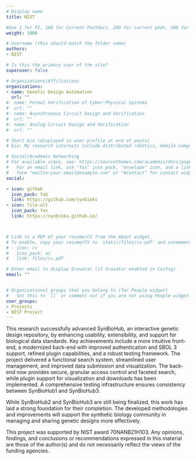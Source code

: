 ```yaml
---
# Display name
title: NIST

#Use 1 for PI, 100 for Current Postdocs, 200 for current phds, 300 for current masters, 400 for current undergrads, 800 for alum postdocs, 810 for alum phds, 820 for alum masters, and 830 for alum undergrads, 900 for tools, 1000 for projects, 900 for tools, 1000 for projects
weight: 1000

# Username (this should match the folder name)
authors:
- NIST

# Is this the primary user of the site?
superuser: false

# Organizations/Affiliations
organizations:
- name: Genetic Design Automation
  url: ""
#- name: Formal Verification of Cyber-Physical Systems
#  url: ""
#- name: Asynchronous Circuit Design and Verification
#  url: ""
#- name: Analog Circuit Design and Verification
#  url: ""

# Short bio (displayed in user profile at end of posts)
# bio: My research interests include distributed robotics, mobile computing and programmable matter.

# Social/Academic Networking
# For available icons, see: https://sourcethemes.com/academic/docs/page-builder/#icons
#   For an email link, use "fas" icon pack, "envelope" icon, and a link in the
#   form "mailto:your-email@example.com" or "#contact" for contact widget.
social:

- icon: github
  icon_pack: fab
  link: https://github.com/synbioks
- icon: file-alt
  icon_pack: fas
  link: https://synbioks.github.io/



# Link to a PDF of your resume/CV from the About widget.
# To enable, copy your resume/CV to `static/files/cv.pdf` and uncomment the lines below.
# - icon: cv
#   icon_pack: ai
#   link: files/cv.pdf

# Enter email to display Gravatar (if Gravatar enabled in Config)
email: ""


# Organizational groups that you belong to (for People widget)
#   Set this to `[]` or comment out if you are not using People widget.
user_groups:
- Projects
- NIST Project
---
```


This research successfully advanced SynBioHub, an interactive genetic design repository, by enhancing usability, extensibility, and support for biological data standards. Key achievements include a more intuitive front-end, a modernized back-end with improved authentication and SBOL 3 support, refined plugin capabilities, and a robust testing framework. The project delivered a functional search system, streamlined user management, and improved data submission and visualization. The back-end now provides secure, granular access control and faceted search, while plugin support for visualization and downloads has been implemented. A comprehensive testing infrastructure ensures consistency between SynBioHub1 and SynBioHub3.

While SynBioHub2 and SynBioHub3 are still being finalized, this work has laid a strong foundation for their completion. The developed methodologies and improvements will support the synthetic biology community in managing and sharing genetic designs more effectively.

This project was supported by NIST award 70NANB21H103. Any opinions, findings, and conclusions or recommendations expressed in this material are those of the author(s) and do not necessarily reflect the views of the funding agencies.